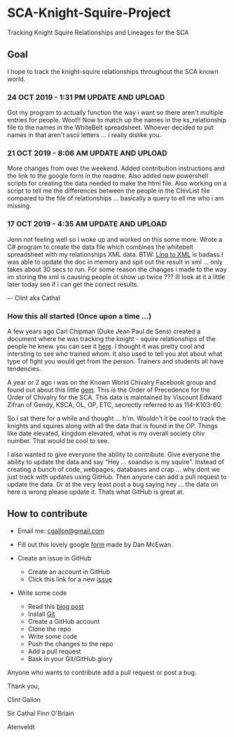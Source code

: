 # SCA-Knight-Squire-Project

Tracking Knight Squire Relationships and Lineages for the SCA

## Goal

I hope to track the knight-squire relationships throughout the SCA known world.

### 24 OCT 2019 - 1:31 PM UPDATE AND UPLOAD

Got my program to actually function the way i want so there aren't multiple entries for people. Woot!! Now to match up the names in the ks_relationship file to the names in the WhiteBelt spreadsheet. Whoever decided to put names in that aren't ascii letters ... i really dislike you.

### 21 OCT 2019 - 8:06 AM UPDATE AND UPLOAD

More changes from over the weekend. Added contribution instructions and the link to the google form in the readme. Also added new powershell scripts for creating the data needed to make the html file.  Also working on a script to tell me the differences between the people in the ChivList file compared to the file of relationships ... basically a query to ell me who i am missing.

### 17 OCT 2019 - 4:35 AM UPDATE AND UPLOAD

Jenn not feeling well so i woke up and worked on this some more. Wrote a C# program to create the data file which combines the whitebelt spreadsheet with my relationships XML data. BTW: [Linq to XML](https://docs.microsoft.com/en-us/dotnet/csharp/programming-guide/concepts/linq/linq-to-xml-overview) is badass.I was able to update the doc in memory and spit out the result in xml ... only takes about 30 secs to run.  For some reason the changes i made to the way im storing the xml is causing people ot show up twice ??? Ill look at it a little later today see if i can get the correct results.

-- Clint aka Cathal

### How this all started (Once upon a time ...)

A few years ago Carl Chipman (Duke Jean Paul de Sens) created a document where he was tracking the knight - squire relationships of the people he knew. you can see it [here](http://chivalry.ansteorra.org/new/knm.pl). I thought it was pretty cool and intersting to see who trained whom. It also used to tell you alot about what type of fight you would get from the person. Trainers and students all have tendencies.

A year or 2 ago i was on the Known World Chivalry Facebook group and found out about this little [gem](http://www.whitebelt.com/CHIVPROJECT/). This is the Order of Precedence for the Order of Chivalry for the SCA. This data is maintained by Viscount Edward Zifran of Gendy, KSCA, OL, OP, ETC, secrectly referred to as 114-K103-60.

So i sat there for a while and thought ... h'm. Wouldn't it be cool to track the knights and squires along with all the data that is found in the OP. Things like date elevated, kingdom elevated, what is my overall society chiv number.  That would be cool to see.

I also wanted to give everyone the ability to contribute. Give everyone the ability to update the data and say "Hey ... soandso is my squire". Instead of creating a bunch of code, webpages, databases and crap ... why dont we just track with updates using GitHub. Then anyone can add a pull request to update the data. Or at the very least post a bug saying hey ... the data on here is wrong please update it. Thats what GitHub is great at.

## How to contribute

- Email me: [cgallon@gmail.com](mailto:cgallon@gmail.com)

- Fill out this lovely google [form](https://forms.gle/ZV4DASdx5zwZREVk8) made by Dan McEwan.

- Create an issue in GitHub
  - Create an account in GitHub
  - Click this link for a new [issue](https://github.com/ClintGallon/SCA-Knight-Squire-Project/issues/new)

- Write some code
  - Read this [blog post](https://product.hubspot.com/blog/git-and-github-tutorial-for-beginners)
  - Install [Git](https://git-scm.com/downloads)
  - Create a GitHub account
  - Clone the repo
  - Write some code
  - Push the changes to the repo
  - Add a pull request
  - Bask in your Git/GitHub glory

Anyone who wants to contribute add a pull request or post a bug.

Thank you,

Clint Gallon

Sir Cathal Finn O'Briain

Atenveldt
